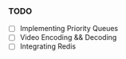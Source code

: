 ### TODO
- [ ] Implementing Priority Queues
- [ ] Video Encoding && Decoding
- [ ] Integrating Redis